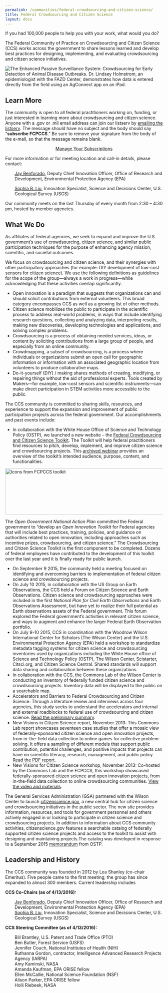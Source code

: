 ```yaml
---
permalink: /communities/federal-crowdsourcing-and-citizen-science/
title: Federal Crowdsourcing and Citizen Science
layout: docs
---
```


If you had 100,000 people to help you with your work, what would you do?

The Federal Community of Practice on Crowdsourcing and Citizen Science (CCS) works across the government to share lessons learned and develop best practices for designing, implementing, and evaluating crowdsourcing and citizen science initiatives.

<div class="media w400">
  <img class="img-responsive size-full wp-image-313462" src="https://www.digitalgov.gov/files/2015/09/400-x-266-fazd-center-demonstration-dhs.jpg" alt="The Enhanced Passive Surveillance System: Crowdsourcing for Early Detection of Animal Disease Outbreaks. Dr. Lindsey Holmstrom, an epidemiologist with the FAZD Center, demonstrates how data is entered directly from the field using an AgConnect app on an iPad." />
  
  <p class="caption">
  </p>
</div>

## Learn More

The community is open to all federal practitioners working on, funding, or just interested in learning more about crowdsourcing and citizen science. Anyone with a .gov or .mil email address can join our listserv by <a href="mailto:listserv@listserv.gsa.gov" target="_blank">emailing the listserv</a>. The message should have no subject and the body should say “**subscribe FCPCCS**.” Be sure to remove your signature from the body of the e-mail, so that the message remains blank.

<div style="text-align: center">
  <a class="button" href="https://www.digitalgov.gov/communities/manage-your-listserv-subscription/">Manage Your Subscriptions</a>
</div>

For more information or for meeting location and call-in details, please contact:

<p style="padding-left: 30px">
  <a href="mailto:Benforado.Jay@epa.gov?subject=Federal Community of Practice on Crowdsourcing and Citizen Science">Jay Benforado</a>, Deputy Chief Innovation Officer, Office of Research and Development, Environmental Protection Agency (EPA)
</p>

<p style="padding-left: 30px">
  <a href="mailto:sophialiu@usgs.gov?subject=Federal Community of Practice on Crowdsourcing and Citizen Science">Sophia B. Liu</a>, Innovation Specialist, Science and Decisions Center, U.S. Geological Survey  (USGS)
</p>

Our community meets on the last Thursday of every month from 2:30 &#8211; 4:30 pm, hosted by member agencies.

## What We Do

As affiliates of federal agencies, we seek to expand and improve the U.S. government’s use of crowdsourcing, citizen science, and similar public participation techniques for the purpose of enhancing agency mission, scientific, and societal outcomes.

We focus on crowdsourcing and citizen science, and their synergies with other participatory approaches (for example: DIY development of low-cost sensors for citizen science). We use the following definitions as guidelines for the scope of the group—always a work in progress—while acknowledging that these activities overlap significantly.

  * Open innovation is a paradigm that suggests that organizations can and should solicit contributions from external volunteers. This broad category encompasses CCS as well as a growing list of other methods.
  * Citizen science mobilizes the public to participate in the scientific process to address real-world problems, in ways that include identifying research questions, collecting and analyzing data, interpreting results, making new discoveries, developing technologies and applications, and solving complex problems.
  * Crowdsourcing is a process of obtaining needed services, ideas, or content by soliciting contributions from a large group of people, and especially from an online community.
  * Crowdmapping, a subset of crowdsourcing, is a process where individuals or organizations submit an open call for geographic information or information with an associated geographic location from volunteers to produce collaborative maps.
  * Do-it-yourself (DIY) / making shares methods of creating, modifying, or repairing things without the aid of professional experts. Tools created by Makers—for example, low-cost sensors and scientific instruments—can make direct participation in STEM activities more accessible to the public.

The CCS community is committed to sharing skills, resources, and experience to support the expansion and improvement of public participation projects across the federal government. Our accomplishments and past events include:

  * In collaboration with the White House Office of Science and Technology Policy (OSTP), we launched a new website – the [Federal Crowdsourcing and Citizen Science Toolkit](https://crowdsourcing-toolkit.sites.usa.gov/). The Toolkit will help federal practitioners find resources to pitch, develop, implement, and improve citizen science and crowdsourcing projects. This [archived webinar](https://www.youtube.com/watch?v=e0CdGMvNqW0 "Watch the C C S Toolkit Public Webinar") provides an overview of the toolkit’s intended audience, purpose, content, and functionalities.

[<img class="aligncenter wp-image-312782 size-full" src="https://www.digitalgov.gov/files/2015/09/600-x-147-howto-icons-left-text.jpg" alt="Icons from FCPCCS toolkit" width="600" height="147" />](https://crowdsourcing-toolkit.sites.usa.gov/)

The _Open Government National Action Plan_ committed the Federal government to “develop an _Open Innovation Toolkit_ for Federal agencies that will include best practices, training, policies, and guidance on authorities related to open innovation, including approaches such as incentive prizes, crowdsourcing, and citizen science.” The Crowdsourcing and Citizen Science Toolkit is the first component to be completed. Dozens of federal employees have contributed to the development of this toolkit over the last year and it is finally ready for public launch.

  * On September 9 2015, the community held a meeting focused on identifying and overcoming barriers to implementation of federal citizen science and crowdsourcing projects.
  * On July 10 2015, in collaboration with the US Group on Earth Observations, the CCS held a Forum on Citizen Science and Earth Observations. Citizen science and crowdsourcing approaches were included in the first _National Plan for Civil Earth Observations_ and Earth Observations Assessment, but have yet to realize their full potential as Earth observations assets of the Federal government. This forum explored the Federal government’s activities in relevant citizen science, and ways to augment and enhance the larger Federal Earth Observation portfolio.
  * On July 9-10 2015, CCS in coordination with the Woodrow Wilson International Center for Scholars (The Wilson Center) and the U.S. Environmental Protection Agency (EPA) held a workshop to standardize metadata tagging systems for citizen science and crowdsourcing inventories used by organizations including the White House office of Science and Technology Policy (OSTP), The Wilson Center, Scistarter, Citsci.org, and Citizen Science Central. Shared standards will support data sharing and collaboration between these organizations.
  * In collaboration with the CCS, the Commons Lab of the Wilson Center is conducting an inventory of federally funded citizen science and crowdsourcing projects. Inventory data will be displayed to the public on a searchable map.
  * Accelerators and Barriers to Federal Crowdsourcing and Citizen Science: Through a literature review and interviews across four agencies, this study seeks to understand the accelerators and internal and external roadblocks to federal use of crowdsourcing and citizen science. [Read the preliminary summary](http://wilsoncommonslab.org/2014/09/07/an-exploratory-study-on-barriers).
  * New Visions in Citizen Science report, November 2013: This Commons Lab report showcases seventeen case studies that offer a mosaic view of federally-sponsored citizen science and open innovation projects, from in-the-field data collection to online games for collective problem-solving. It offers a sampling of different models that support public contribution, potential challenges, and positive impacts that projects can have on scientific literacy, research, management, and public policy. [Read the PDF report](http://www.wilsoncenter.org/sites/default/files/NewVisionsInCitizenScience.pdf).
  * New Visions for Citizen Science workshop, November 2013: Co-hosted by the Commons Lab and the FCPCCS, this workshop showcased federally-sponsored citizen science and open innovation projects, from in-the-field data collection to online crowdsourcing communities. [View the video and materials](http://www.wilsoncenter.org/event/new-visions-for-citizen-science).

The General Services Administration (GSA) partnered with the Wilson Center to launch [citizenscience.gov](https://www.citizenscience.gov/), a new central hub for citizen science and crowdsourcing initiatives in the public sector. The new site provides information, resources, and tools for government personnel and others actively engaged in or looking to participate in citizen science and crowdsourcing projects. In addition to information about CCS community activities, citizenscience.gov features a searchable catalog of federally supported citizen science projects and access to the toolkit to assist with designing and maintaining projects.The catalog was developed in response to a September 2015 [memorandum](https://obamawhitehouse.archives.gov/sites/default/files/microsites/ostp/holdren_citizen_science_memo_092915_0.pdf) from OSTP.

## Leadership and History

The CCS community was founded in 2012 by Lea Shanley (co-chair Emeritus). Five people came to the first meeting; the group has since expanded to almost 300 members. Current leadership includes

**CCS Co-Chairs (as of 4/13/2016):**

<p style="padding-left: 30px">
  <a href="mailto:Benforado.Jay@epa.gov">Jay Benforado</a>, Deputy Chief Innovation Officer, Office of Research and Development, Environmental Protection Agency (EPA)<br /> <a href="mailto:sophialiu@usgs.gov">Sophia B. Liu</a>, Innovation Specialist, Science and Decisions Center, U.S. Geological Survey  (USGS)
</p>

**CCS Steering Committee (as of 4/13/2016):**

<p style="padding-left: 30px">
  Bill Brantley, U.S. Patent and Trade Office (PTO)<br /> Ben Butler, Forest Service (USFS)<br /> Jennifer Couch, National Institutes of Health (NIH)<br /> Ruthanna Gordon, contractor, Intelligence Advanced Research Projects Agency (IARPA)<br /> Amy Kaminski, NASA<br /> Amanda Kaufman, EPA ORISE fellow<br /> Ellen McCallie, National Science Foundation (NSF)<br /> Alison Parker, EPA ORISE fellow<br /> Holli Riebeek, NASA
</p>